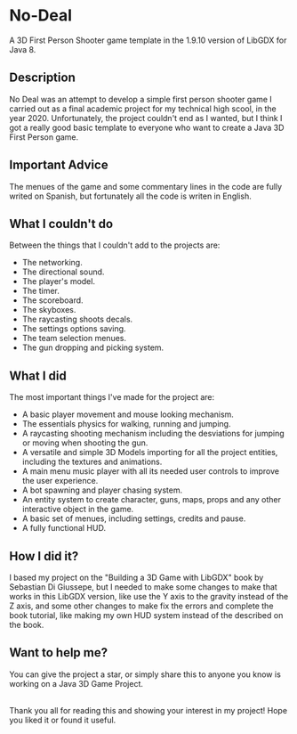 # No-Deal
A 3D First Person Shooter game template in the 1.9.10 version of LibGDX for Java 8.

## Description
<p>No Deal was an attempt to develop a simple first person shooter game I carried out as a final academic project for my technical high scool, in the year 2020.
Unfortunately, the project couldn't end as I wanted, but I think I got a really good basic template to everyone who want to create a Java 3D First Person game.</p>

## Important Advice
The menues of the game and some commentary lines in the code are fully writed on Spanish, but fortunately all the code is writen in English.

## What I couldn't do
Between the things that I couldn't add to the projects are:
  - The networking.
  - The directional sound.
  - The player's model.
  - The timer.
  - The scoreboard.
  - The skyboxes.
  - The raycasting shoots decals.
  - The settings options saving.
  - The team selection menues.
  - The gun dropping and picking system.


## What I did
The most important things I've made for the project are:
  - A basic player movement and mouse looking mechanism.
  - The essentials physics for walking, running and jumping.
  - A raycasting shooting mechanism including the desviations for jumping or moving when shooting the gun.
  - A versatile and simple 3D Models importing for all the project entities, including the textures and animations.
  - A main menu music player with all its needed user controls to improve the user experience.
  - A bot spawning and player chasing system.
  - An entity system to create character, guns, maps, props and any other interactive object in the game.
  - A basic set of menues, including settings, credits and pause.
  - A fully functional HUD.

## How I did it?
<p>I based my project on the "Building a 3D Game with LibGDX" book by Sebastian Di Giussepe, but I needed to make some changes to make that works in this LibGDX version, like use the Y axis to the gravity instead of the Z axis, and some other changes to make fix the errors and complete the book tutorial, like making my own HUD system instead of the described on the book.</p>

## Want to help me?
You can give the project a star, or simply share this to anyone you know is working on a Java 3D Game Project.

<br>
Thank you all for reading this and showing your interest in my project! Hope you liked it or found it useful. 


